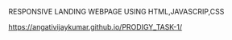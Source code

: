 RESPONSIVE LANDING WEBPAGE USING HTML,JAVASCRIP,CSS

https://angativijaykumar.github.io/PRODIGY_TASK-1/

